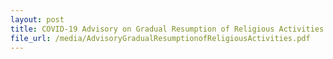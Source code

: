 ```yaml
---
layout: post
title: COVID-19 Advisory on Gradual Resumption of Religious Activities issued on 25 May 2020
file_url: /media/AdvisoryGradualResumptionofReligiousActivities.pdf
---
```

